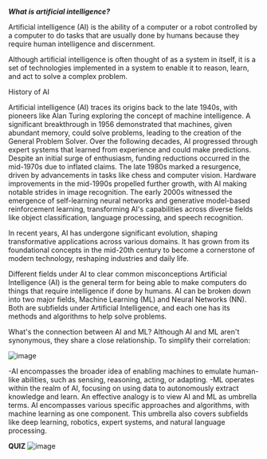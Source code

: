 ***What is artificial intelligence?***

Artificial intelligence (AI) is the ability of a computer or a robot controlled by a computer to do tasks that are usually done by humans because they require human intelligence and discernment.

Although artificial intelligence is often thought of as a system in itself, it is a set of technologies implemented in a system to enable it to reason, learn, and act to solve a complex problem.

History of AI

Artificial intelligence (AI) traces its origins back to the late 1940s, with pioneers like Alan Turing exploring the concept of machine intelligence. A significant breakthrough in 1956 demonstrated that machines, given abundant memory, could solve problems, leading to the creation of the General Problem Solver. Over the following decades, AI progressed through expert systems that learned from experience and could make predictions. Despite an initial surge of enthusiasm, funding reductions occurred in the mid-1970s due to inflated claims. The late 1980s marked a resurgence, driven by advancements in tasks like chess and computer vision. Hardware improvements in the mid-1990s propelled further growth, with AI making notable strides in image recognition. The early 2000s witnessed the emergence of self-learning neural networks and generative model-based reinforcement learning, transforming AI's capabilities across diverse fields like object classification, language processing, and speech recognition.

In recent years, AI has undergone significant evolution, shaping transformative applications across various domains. It has grown from its foundational concepts in the mid-20th century to become a cornerstone of modern technology, reshaping industries and daily life.

Different fields under AI to clear common misconceptions
Artificial Intelligence (AI) is the general term for being able to make computers do things that require intelligence if done by humans. AI can be broken down into two major fields, Machine Learning (ML) and Neural Networks (NN). Both are subfields under Artificial Intelligence, and each one has its methods and algorithms to help solve problems.

What's the connection between AI and ML?
Although AI and ML aren't synonymous, they share a close relationship. To simplify their correlation:

  ![image](https://github.com/user-attachments/assets/9d9af055-4446-45ed-8b98-28275f4315e6)


-AI encompasses the broader idea of enabling machines to emulate human-like abilities, such as sensing, reasoning, acting, or adapting.
-ML operates within the realm of AI, focusing on using data to autonomously extract knowledge and learn.
An effective analogy is to view AI and ML as umbrella terms. AI encompasses various specific approaches and algorithms, with machine learning as one component. This umbrella also covers subfields like deep learning, robotics, expert systems, and natural language processing.


**QUIZ**
![image](https://github.com/user-attachments/assets/3399e6e9-d36e-4130-92b3-594d5e8c4eea)
